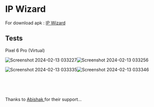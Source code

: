 # IP Wizard

For download apk : <a href="https://drive.google.com/file/d/1pdjX-uNBWMVbCVGPXBlTcFoiGPi1sywL/view?usp=drive_link">IP Wizard</a>

## Tests

Pixel 6 Pro (Virtual)

![Screenshot 2024-02-13 033227](https://github.com/Thisal-D/IP-Wizard/assets/93121062/17474f74-d08c-4321-8057-40f587544f40)![Screenshot 2024-02-13 033256](https://github.com/Thisal-D/IP-Wizard/assets/93121062/b27edc6d-af56-483a-a38e-9402fd11fe4c)

![Screenshot 2024-02-13 033335](https://github.com/Thisal-D/IP-Wizard/assets/93121062/b9673c8a-48e7-432f-9517-774ac46eeee7)![Screenshot 2024-02-13 033346](https://github.com/Thisal-D/IP-Wizard/assets/93121062/23a7b002-b982-4f29-8f2d-04a43a554318)

<br><br>


<br>
Thanks to <a href="https://github.com/solidsman"> Abishak </a> for their support...
